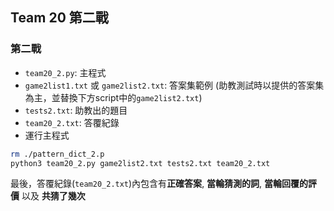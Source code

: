 ## Team 20 第二戰

### 第二戰
- `team20_2.py`: 主程式
- `game2list1.txt` 或 `game2list2.txt`: 答案集範例 (助教測試時以提供的答案集為主，並替換下方script中的`game2list2.txt`)
- `tests2.txt`: 助教出的題目
- `team20_2.txt`:  答覆紀錄
- 運行主程式

```BASH
rm ./pattern_dict_2.p
python3 team20_2.py game2list2.txt tests2.txt team20_2.txt 
```

最後，答覆紀錄(`team20_2.txt`)內包含有**正確答案**, **當輪猜測的詞**, **當輪回覆的評價** 以及 **共猜了幾次**

